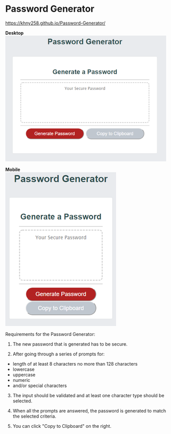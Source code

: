# Password Generator

https://khny258.github.io/Password-Generator/

<strong>Desktop</strong>
<br>
<img src="assets/desktop.png">

<strong>Mobile</strong>
<br>
<img src="assets/mobile.png">

Requirements for the Password Generator:

1) The new password that is generated has to be secure. 

2) After going through a series of prompts for: 
- length of at least 8 characters no more than 128 characters 
- lowercase 
- uppercase
- numeric
- and/or special characters

3) The input should be validated and at least one character type should be selected.

4) When all the prompts are answered, the password is generated to match the selected criteria.

5) You can click "Copy to Clipboard" on the right. 
